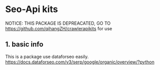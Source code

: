 # Seo-Api kits

NOTICE: THIS PACKAGE IS DEPREACATED, GO TO https://github.com/qihangZH/crawlerapikits for use

## 1. basic info
This is a package use dataforseo easily.
https://docs.dataforseo.com/v3/serp/google/organic/overview/?python
